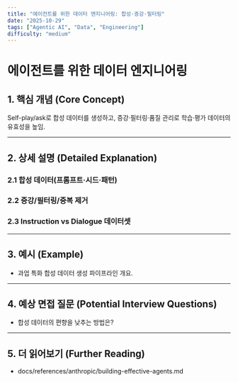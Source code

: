 ```yaml
---
title: "에이전트를 위한 데이터 엔지니어링: 합성·증강·필터링"
date: "2025-10-29"
tags: ["Agentic AI", "Data", "Engineering"]
difficulty: "medium"
---
```


# 에이전트를 위한 데이터 엔지니어링

## 1. 핵심 개념 (Core Concept)

Self-play/ask로 합성 데이터를 생성하고, 증강·필터링·품질 관리로 학습·평가 데이터의 유효성을 높임.

---

## 2. 상세 설명 (Detailed Explanation)

### 2.1 합성 데이터(프롬프트·시드·패턴)
### 2.2 증강/필터링/중복 제거
### 2.3 Instruction vs Dialogue 데이터셋

---

## 3. 예시 (Example)

- 과업 특화 합성 데이터 생성 파이프라인 개요.

---

## 4. 예상 면접 질문 (Potential Interview Questions)

- 합성 데이터의 편향을 낮추는 방법은?

---

## 5. 더 읽어보기 (Further Reading)

- docs/references/anthropic/building-effective-agents.md

